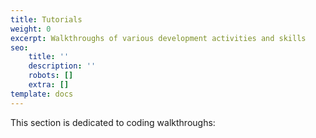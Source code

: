 ```yaml
---
title: Tutorials
weight: 0
excerpt: Walkthroughs of various development activities and skills
seo:
    title: ''
    description: ''
    robots: []
    extra: []
template: docs
---
```


This section is dedicated to coding walkthroughs:
